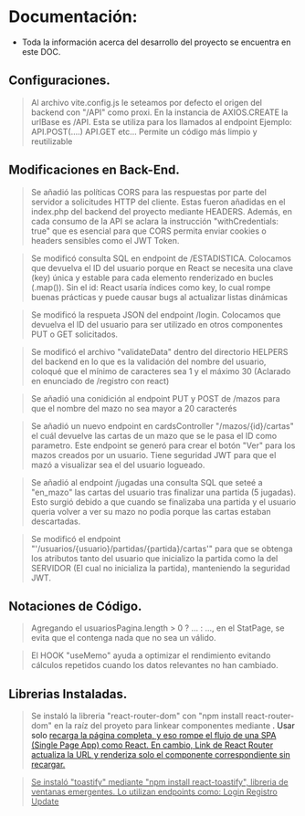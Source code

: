 # Documentación:
 - Toda la información acerca del desarrollo del proyecto se encuentra en este DOC.

## Configuraciones.
> Al archivo vite.config.js le seteamos por defecto el origen del backend con "/API" como proxi. En la instancia de AXIOS.CREATE la urlBase es /API. Esta se utiliza para los llamados al endpoint
    Ejemplo: API.POST(....)
             API.GET
             etc...
 > Permite un código más limpio y reutilizable

## Modificaciones en Back-End.
> Se añadió las políticas CORS para las respuestas por parte del servidor a solicitudes HTTP del cliente. Estas fueron añadidas en el index.php del backend del proyecto mediante HEADERS. Además, en cada consumo de la API se aclara la instrucción "withCredentials: true" que es esencial para que CORS permita enviar cookies o headers sensibles como el JWT Token.

> Se modificó consulta SQL en endpoint de /ESTADISTICA. Colocamos que devuelva el ID del usuario porque en React se necesita una clave (key) única y estable para cada elemento renderizado en bucles (.map()).
 > Sin el id: React usaría índices como key, lo cual rompe buenas prácticas y puede causar bugs al actualizar listas dinámicas

> Se modificó la respueta JSON del endpoint /login. Colocamos que devuelva el ID del usuario para ser utilizado en otros componentes PUT o GET solicitados.

> Se modificó el archivo "validateData" dentro del directorio HELPERS del backend en lo que es la validación del nombre del usuario, coloqué que el mínimo de caracteres sea 1 y el máximo 30 (Aclarado en enunciado de /registro con react)

> Se añadió una conidición al endpoint PUT y POST de /mazos para que el nombre del mazo no sea mayor a 20 caracterés

> Se añadió un nuevo endpoint en cardsController "/mazos/{id}/cartas" el cuál devuelve las cartas de un mazo que se le pasa el ID como parametro. Este endpoint se generó para crear el botón "Ver" para los mazos creados por un usuario. Tiene seguridad JWT para que el mazó a visualizar sea el del usuario logueado.

> Se añadió al endpoint /jugadas una consulta SQL que seteé a "en_mazo" las cartas del usuario tras finalizar una partida (5 jugadas). Esto surgió debido a que cuando se finalizaba una partida y el usuario queria volver a ver su mazo no podia porque las cartas estaban descartadas.

> Se modificó el endpoint "'/usuarios/{usuario}/partidas/{partida}/cartas'" para que se obtenga los atributos tanto del usuario que inicializo la partida como la del SERVIDOR (El cual no inicializa la partida), manteniendo la seguridad JWT.

## Notaciones de Código.
> Agregando el usuariosPagina.length > 0 ? ... : ..., en el StatPage, se evita que el <tbody> contenga nada que no sea un <tr> válido.

> El HOOK "useMemo" ayuda a optimizar el rendimiento evitando cálculos repetidos cuando los datos relevantes no han cambiado.

## Librerias Instaladas.
> Se instaló la libreria "react-router-dom" con "npm install react-router-dom" en la raíz del proyeto para linkear componentes mediante <a Link to...>.
 > Usar solo <a href=""> recarga la página completa, y eso rompe el flujo de una SPA (Single Page App) como React. En cambio, Link de React Router actualiza la URL y renderiza solo el componente correspondiente sin recargar.

> Se instaló "toastify" mediante "npm install react-toastify", libreria de ventanas emergentes. Lo utilizan endpoints como:
 > Login
 > Registro
 > Update